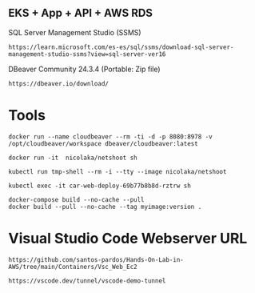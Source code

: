 ## EKS + App + API + AWS RDS

SQL Server Management Studio (SSMS)
```
https://learn.microsoft.com/es-es/sql/ssms/download-sql-server-management-studio-ssms?view=sql-server-ver16
```
DBeaver Community 24.3.4  (Portable: Zip file)
```
https://dbeaver.io/download/
```

# Tools
```
docker run --name cloudbeaver --rm -ti -d -p 8080:8978 -v /opt/cloudbeaver/workspace dbeaver/cloudbeaver:latest
```
```
docker run -it  nicolaka/netshoot sh
```
```
kubectl run tmp-shell --rm -i --tty --image nicolaka/netshoot
```
```
kubectl exec -it car-web-deploy-69b77b8b8d-rztrw sh
```
```
docker-compose build --no-cache --pull
docker build --pull --no-cache --tag myimage:version .
```
# Visual Studio Code Webserver URL
```
https://github.com/santos-pardos/Hands-On-Lab-in-AWS/tree/main/Containers/Vsc_Web_Ec2
```
```
https://vscode.dev/tunnel/vscode-demo-tunnel
```


